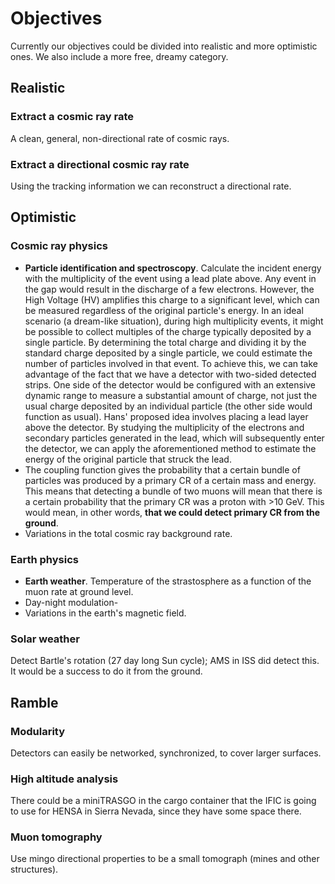 # Objectives
Currently our objectives could be divided into realistic and more optimistic ones. We also include a more free, dreamy category.

## Realistic

### Extract a cosmic ray rate
A clean, general, non-directional rate of cosmic rays.

### Extract a directional cosmic ray rate
Using the tracking information we can reconstruct a directional rate.

 
## Optimistic

### Cosmic ray physics
- **Particle identification and spectroscopy**. Calculate the incident energy with the multiplicity of the event using a lead plate above. Any event in the gap would result in the discharge of a few electrons. However, the High Voltage (HV) amplifies this charge to a significant level, which can be measured regardless of the original particle's energy. In an ideal scenario (a dream-like situation), during high multiplicity events, it might be possible to collect multiples of the charge typically deposited by a single particle. By determining the total charge and dividing it by the standard charge deposited by a single particle, we could estimate the number of particles involved in that event. To achieve this, we can take advantage of the fact that we have a detector with two-sided detected strips. One side of the detector would be configured with an extensive dynamic range to measure a substantial amount of charge, not just the usual charge deposited by an individual particle (the other side would function as usual). Hans' proposed idea involves placing a lead layer above the detector. By studying the multiplicity of the electrons and secondary particles generated in the lead, which will subsequently enter the detector, we can apply the aforementioned method to estimate the energy of the original particle that struck the lead.
- The coupling function gives the probability that a certain bundle of particles was produced by a primary CR of a certain mass and energy. This means that detecting a bundle of two muons will mean that there is a certain probability that the primary CR was a proton with >10 GeV. This would mean, in other words, **that we could detect primary CR from the ground**.
- Variations in the total cosmic ray background rate.

### Earth physics
- **Earth weather**. Temperature of the strastosphere as a function of the muon rate at ground level.
- Day-night modulation-
- Variations in the earth's magnetic field.


### Solar weather
Detect Bartle's rotation (27 day long Sun cycle); AMS in ISS did detect this. It would be a success to do it from the ground.

## Ramble

### Modularity
Detectors can easily be networked, synchronized, to cover larger surfaces.

### High altitude analysis
There could be a miniTRASGO in the cargo container that the IFIC is going to use for HENSA in Sierra Nevada, since they have some space there.

### Muon tomography
Use mingo directional properties to be a small tomograph (mines and other structures).
